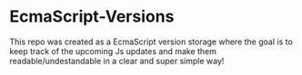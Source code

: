 # EcmaScript-Versions
This repo was created as a EcmaScript version storage where the goal is to keep track of the upcoming Js updates and make them readable/undestandable in a clear and super simple way!

